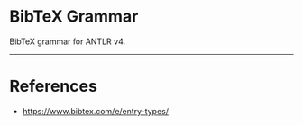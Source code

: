 # BibTeX Grammar
BibTeX grammar for ANTLR v4. 

---
# References
- https://www.bibtex.com/e/entry-types/